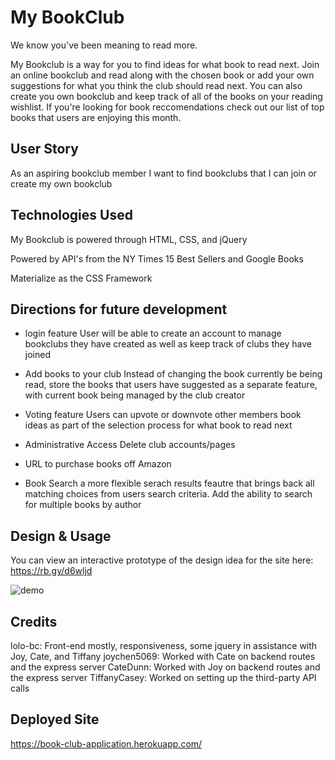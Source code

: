 # My BookClub

We know you've been meaning to read more. 

My Bookclub is a way for you to find ideas for what book to read next. Join an online bookclub and read along with the chosen book or add your own suggestions for what you think the club should read next.  You can also create you own bookclub and keep track of all of the books on your reading wishlist. If you're looking for book reccomendations check out our list of top books that users are enjoying this month.

## User Story 

As an aspiring bookclub member 
I want to find bookclubs that I can join or create my own bookclub

## Technologies Used 

My Bookclub is powered through HTML, CSS, and jQuery

Powered by API's from the NY Times 15 Best Sellers and Google Books

Materialize as the CSS Framework

## Directions for future development 

* login feature
    User will be able to create an account to manage bookclubs they have created as well as keep track of clubs they have joined

* Add books to your club
    Instead of changing the book currently be being read, store the books that users have suggested as a separate feature, with current book being managed by the club creator

* Voting feature
    Users can upvote or downvote other members book ideas as part of the selection process for what book to read next 

* Administrative Access
    Delete club accounts/pages

* URL to purchase books off Amazon

* Book Search 
    a more flexible serach results feautre that brings back all matching choices from users search criteria. Add the ability to search for multiple books by author 


## Design & Usage 

You can view an interactive prototype of the design idea for the site here: https://rb.gy/d6wljd


![ demo](public/assets/myBookclubDemo.gif)

## Credits 
lolo-bc: Front-end mostly, responsiveness, some jquery in assistance with Joy, Cate, and Tiffany
joychen5069: Worked with Cate on backend routes and the express server
CateDunn: Worked with Joy on backend routes and the express server
TiffanyCasey: Worked on setting up the third-party API calls

## Deployed Site

https://book-club-application.herokuapp.com/
